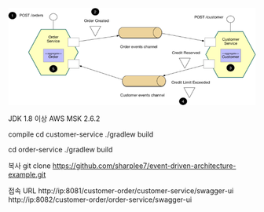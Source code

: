 ![img.png](img.png)

JDK 1.8 이상
AWS MSK 2.6.2

compile
cd customer-service
./gradlew build

cd order-service
./gradlew build

복사
git clone https://github.com/sharplee7/event-driven-architecture-example.git

접속 URL
http://ip:8081/customer-order/customer-service/swagger-ui
http://ip:8082/customer-order/order-service/swagger-ui

